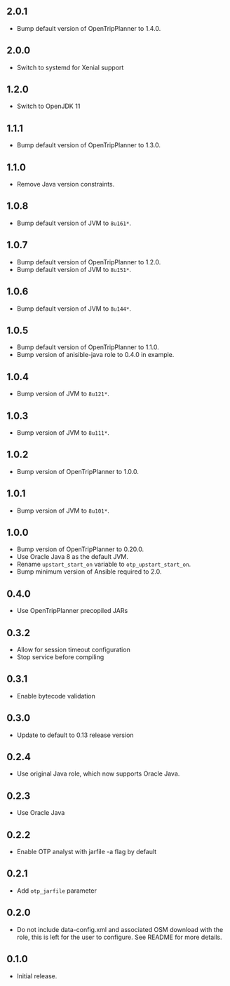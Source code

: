 ## 2.0.1

 - Bump default version of OpenTripPlanner to 1.4.0.

## 2.0.0

 - Switch to systemd for Xenial support

## 1.2.0

 - Switch to OpenJDK 11

## 1.1.1

- Bump default version of OpenTripPlanner to 1.3.0.

## 1.1.0

- Remove Java version constraints.

## 1.0.8

- Bump default version of JVM to `8u161*`.

## 1.0.7

- Bump default version of OpenTripPlanner to 1.2.0.
- Bump default version of JVM to `8u151*`.

## 1.0.6

- Bump default version of JVM to `8u144*`.

## 1.0.5

- Bump default version of OpenTripPlanner to 1.1.0.
- Bump version of anisible-java role to 0.4.0 in example.

## 1.0.4

- Bump version of JVM to `8u121*`.

## 1.0.3

- Bump version of JVM to `8u111*`.

## 1.0.2

- Bump version of OpenTripPlanner to 1.0.0.

## 1.0.1

- Bump version of JVM to `8u101*`.

## 1.0.0

- Bump version of OpenTripPlanner to 0.20.0.
- Use Oracle Java 8 as the default JVM.
- Rename `upstart_start_on` variable to `otp_upstart_start_on`.
- Bump minimum version of Ansible required to 2.0.

## 0.4.0

- Use OpenTripPlanner precopiled JARs

## 0.3.2

- Allow for session timeout configuration
- Stop service before compiling

## 0.3.1

- Enable bytecode validation

## 0.3.0

- Update to default to 0.13 release version

## 0.2.4

- Use original Java role, which now supports Oracle Java.

## 0.2.3

- Use Oracle Java

## 0.2.2

- Enable OTP analyst with jarfile -a flag by default

## 0.2.1

- Add `otp_jarfile` parameter

## 0.2.0

- Do not include data-config.xml and associated OSM download with the role,
    this is left for the user to configure. See README for more details.

## 0.1.0

- Initial release.
